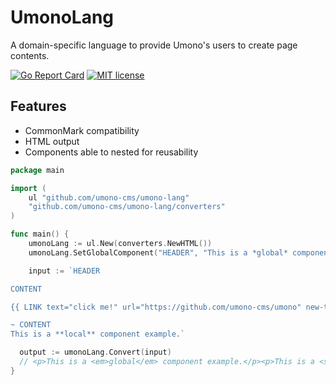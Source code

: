 # UmonoLang
A domain-specific language to provide Umono's users to create page contents.

[![Go Report Card](https://goreportcard.com/badge/github.com/umono-cms/umono-lang)](https://goreportcard.com/report/github.com/umono-cms/umono-lang)
[![MIT license](https://img.shields.io/badge/license-MIT-brightgreen.svg)](https://opensource.org/licenses/MIT)

## Features
- CommonMark compatibility
- HTML output
- Components able to nested for reusability

```go
package main

import (
	ul "github.com/umono-cms/umono-lang"
	"github.com/umono-cms/umono-lang/converters"
)

func main() {
	umonoLang := ul.New(converters.NewHTML())
	umonoLang.SetGlobalComponent("HEADER", "This is a *global* component example.")

	input := `HEADER

CONTENT

{{ LINK text="click me!" url="https://github.com/umono-cms/umono" new-tab=true }}

~ CONTENT
This is a **local** component example.`

  output := umonoLang.Convert(input)
  // <p>This is a <em>global</em> component example.</p><p>This is a <strong>local</strong> component example.</p><p><a href="https://github.com/umono-cms/umono" target="_blank" rel="noopener noreferrer">click me!</a></p>
}
```
